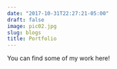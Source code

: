 ```yaml
---
date: "2017-10-31T22:27:21-05:00"
draft: false
image: pic02.jpg
slug: blogs
title: Portfolio
---
```


You can find some of my work here!